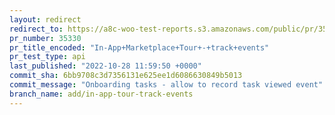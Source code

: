 ```yaml
---
layout: redirect
redirect_to: https://a8c-woo-test-reports.s3.amazonaws.com/public/pr/35330/api/index.html
pr_number: 35330
pr_title_encoded: "In-App+Marketplace+Tour+-+track+events"
pr_test_type: api
last_published: "2022-10-28 11:59:50 +0000"
commit_sha: 6bb9708c3d7356131e625ee1d6086630849b5013
commit_message: "Onboarding tasks - allow to record task viewed event"
branch_name: add/in-app-tour-track-events
---
```

